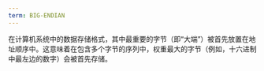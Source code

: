 ```yaml
---
term: BIG-ENDIAN
---
```


在计算机系统中的数据存储格式，其中最重要的字节（即“大端”）被首先放置在地址顺序中。这意味着在包含多个字节的序列中，权重最大的字节（例如，十六进制中最左边的数字）会被首先存储。